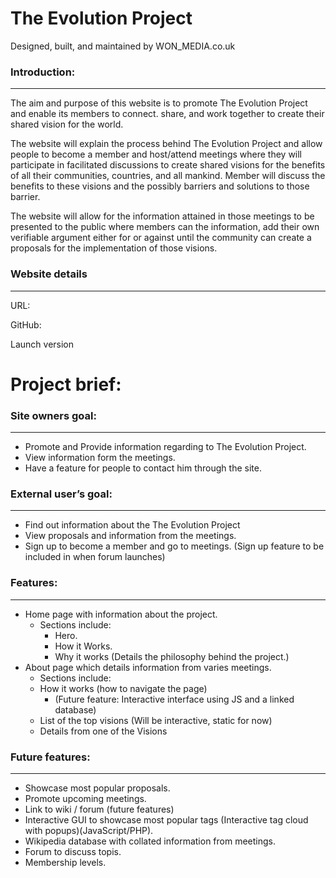 # The Evolution Project

Designed, built, and maintained by WON_MEDIA.co.uk

### Introduction:

---

The aim and purpose of this website is to promote The Evolution Project and enable its members to connect. share, and work together to create their shared vision for the world. 

The website will explain the process behind The Evolution Project and allow people to become a member and host/attend meetings where they will participate in facilitated discussions to create shared visions for the benefits of all their communities, countries, and all mankind. Member will discuss the benefits to these visions and the possibly barriers and solutions to those barrier. 

The website will allow for the information attained in those meetings to be presented to the public where members can the information, add their own verifiable argument either for or against until the community can create a proposals for the implementation of those visions.

### Website details

---

URL: 

GitHub:

Launch version

# Project brief:

### Site owners goal:

---

- Promote and Provide information regarding to The Evolution Project.
- View information form the meetings.
- Have a feature for people to contact him through the site.

### External user’s goal:

---

- Find out information about the The Evolution Project
- View proposals and information from the meetings.
- Sign up to become a member and go to meetings. (Sign up feature to be included in when forum launches)

### Features:

---

- Home page with information about the project.
    - Sections include:
        - Hero.
        - How it Works.
        - Why it works (Details the philosophy behind the project.)
- About page which details information from varies meetings.
    - Sections include:
    - How it works (how to navigate the page)
        - (Future feature: Interactive interface using JS and a linked database)
    - List of the top visions (Will be interactive, static for now)
    - Details from one of the Visions

### Future features:

---

- Showcase most popular proposals.
- Promote upcoming meetings.
- Link to wiki / forum (future features)
- Interactive GUI to showcase most popular tags (Interactive tag cloud with popups)(JavaScript/PHP).
- Wikipedia database with collated information from meetings.
- Forum to discuss topis.
- Membership levels.